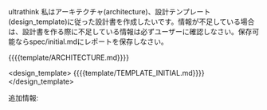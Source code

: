 ultrathink
私はアーキテクチャ(architecture)、設計テンプレート(design_template)に従った設計書を作成したいです。情報が不足している場合は、設計書を作る際に不足している情報は必ずユーザーに確認しなさい。保存可能ならspec/initial.mdにレポートを保存しなさい。

<architecture>
{{{{template/ARCHITECTURE.md}}}}
</architecture>

<design_template>
{{{{template/TEMPLATE_INITIAL.md}}}}
</design_template>

追加情報:
